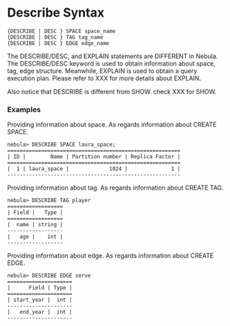 # Describe Syntax

```
{DESCRIBE | DESC } SPACE space_name
{DESCRIBE | DESC } TAG tag_name
{DESCRIBE | DESC } EDGE edge_name
```

The DESCRIBE/DESC, and EXPLAIN statements are DIFFERENT in Nebula. The DESCRIBE/DESC keyword is used to obtain information about space, tag, edge structure. Meanwhile, EXPLAIN is used to obtain a query execution plan. Please refer to XXX for more details about EXPLAIN.

Also notice that DESCRIBE is different from SHOW. check XXX for SHOW.

### Examples

Providing information about space. As regards information about CREATE SPACE.

```
nebula> DESCRIBE SPACE laura_space;
========================================================
| ID |        Name | Partition number | Replica Factor |
========================================================
|  1 | laura_space |             1024 |              1 |
--------------------------------------------------------  
```

Providing information about tag. As regards information about CREATE TAG.

```
nebula> DESCRIBE TAG player
==================
| Field |   Type |
==================
|  name | string |
------------------
|   age |    int |
------------------  
```

Providing information about edge. As regards information about CREATE EDGE.

```
nebula> DESCRIBE EDGE serve
=====================
|      Field | Type |
=====================
| start_year |  int |
---------------------
|   end_year |  int |
---------------------
```
